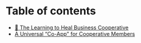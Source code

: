 # Table of contents

* [📃 The Learning to Heal Business Cooperative](README.md)
* [A Universal “Co-App” for Cooperative Members](a-universal-co-app-for-cooperative-members.md)
